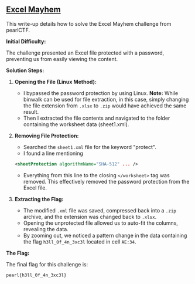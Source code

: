 ## [Excel Mayhem](https://pearlctf.in/challenges#Excel%20Mayhem-36)

This write-up details how to solve the Excel Mayhem challenge from pearlCTF.

**Initial Difficulty:**

The challenge presented an Excel file protected with a password, preventing us from easily viewing the content. 

**Solution Steps:**

1. **Opening the File (Linux Method):**
   - I bypassed the password protection by using Linux. 
   **Note:** While binwalk can be used for file extraction, in this case, simply changing the file extension from `.xlsx` to `.zip` would have achieved the same result. 
   - Then I extracted the file contents and navigated to the folder containing the worksheet data (sheet1.xml).

2. **Removing File Protection:**
   - Searched the `sheet1.xml` file for the keyword "protect".
   - I found a line mentioning 
   ```xml
   <sheetProtection algorithmName="SHA-512" ... />
   ```
   - Everything from this line to the closing `</worksheet>` tag was removed. This effectively removed the password protection from the Excel file.

3. **Extracting the Flag:**
   - The modified `.xml` file was saved, compressed back into a `.zip` archive, and the extension was changed back to `.xlsx`.
   - Opening the unprotected file allowed us to auto-fit the columns, revealing the data.
   - By zooming out, we noticed a pattern change in the data containing the flag `h3ll_0f_4n_3xc3l` located in cell `AE:34`.

**The Flag:**

The final flag for this challenge is:

```
pearl{h3ll_0f_4n_3xc3l}
```
